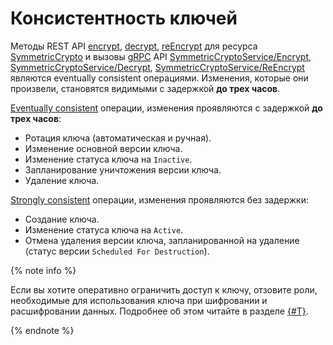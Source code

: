 # Консистентность ключей

Методы REST API [encrypt](../../kms/api-ref/SymmetricCrypto/encrypt.md), [decrypt](../../kms/api-ref/SymmetricCrypto/decrypt.md), [reEncrypt](../../kms/api-ref/SymmetricCrypto/reEncrypt.md) для ресурса [SymmetricCrypto](../../kms/api-ref/SymmetricCrypto/index.md) и вызовы [gRPC](../../glossary/grpc) API [SymmetricCryptoService/Encrypt](../../kms/api-ref/grpc/symmetric_crypto_service.md#Encrypt), [SymmetricCryptoService/Decrypt](../../kms/api-ref/grpc/symmetric_crypto_service.md#Decrypt), [SymmetricCryptoService/ReEncrypt](../../kms/api-ref/grpc/symmetric_crypto_service.md#ReEncrypt) являются eventually consistent операциями. Изменения, которые они произвели, становятся видимыми с задержкой **до трех часов**.

[Eventually consistent](https://en.wikipedia.org/wiki/Eventual_consistency) операции, изменения проявляются с задержкой **до трех часов**:
* Ротация ключа (автоматическая и ручная).
* Изменение основной версии ключа.
* Изменение статуса ключа на `Inactive`.
* Запланирование уничтожения версии ключа.
* Удаление ключа.

[Strongly consistent](https://en.wikipedia.org/wiki/Strong_consistency) операции, изменения проявляются без задержки:
* Создание ключа.
* Изменение статуса ключа на `Active`.
* Отмена удаления версии ключа, запланированной на удаление (статус версии `Scheduled For Destruction`).

{% note info %}

Если вы хотите оперативно ограничить доступ к ключу, отзовите роли, необходимые для использования ключа при шифровании и расшифровании данных. Подробнее об этом читайте в разделе [{#T}](../security/index.md).

{% endnote %}